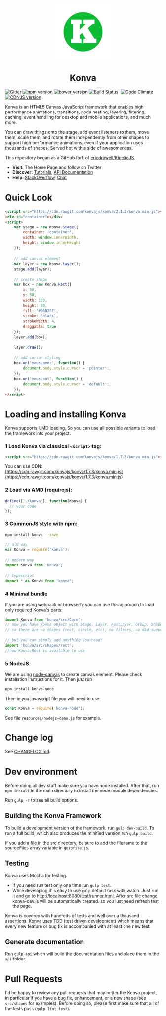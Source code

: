 <p align="center">
  <img src="https://raw.githubusercontent.com/konvajs/konvajs.github.io/master/apple-touch-icon-180x180.png" alt="Konva logo" height="180" />
</p>

<h1 align="center">Konva</h1>

[![Gitter](https://badges.gitter.im/Join%20Chat.svg)](https://gitter.im/konvajs/konva?utm_source=badge&utm_medium=badge&utm_campaign=pr-badge)
[![npm version](https://badge.fury.io/js/konva.svg)](http://badge.fury.io/js/konva) [![bower version](https://badge.fury.io/bo/konva.svg)](http://badge.fury.io/bo/konva)
[![Build Status](https://travis-ci.org/konvajs/konva.png)](https://travis-ci.org/konvajs/konva)  [![Code Climate](https://codeclimate.com/github/konvajs/konva/badges/gpa.svg)](https://codeclimate.com/github/konvajs/konva) [![CDNJS version](https://img.shields.io/cdnjs/v/konva.svg)](https://cdnjs.com/libraries/konva)

Konva is an HTML5 Canvas JavaScript framework that enables high performance animations, transitions, node nesting, layering, filtering, caching, event handling for desktop and mobile applications, and much more.



You can draw things onto the stage, add event listeners to them, move them, scale them, and rotate them independently from other shapes to support high performance animations, even if your application uses thousands of shapes. Served hot with a side of awesomeness.

This repository began as a GitHub fork of [ericdrowell/KineticJS](https://github.com/ericdrowell/KineticJS).

* **Visit:** The [Home Page](http://konvajs.github.io/) and follow on [Twitter](https://twitter.com/lavrton)
* **Discover:** [Tutorials](http://konvajs.github.io/docs), [API Documentation](http://konvajs.github.io/api)
* **Help:** [StackOverflow](http://stackoverflow.com/questions/tagged/konvajs), [Chat](https://gitter.im/konvajs/konva)

# Quick Look

```html
<script src="https://cdn.rawgit.com/konvajs/konva/2.1.2/konva.min.js"></script>
<div id="container"></div>
<script>
    var stage = new Konva.Stage({
        container: 'container',
        width: window.innerWidth,
        height: window.innerHeight
    });

    // add canvas element
    var layer = new Konva.Layer();
    stage.add(layer);

    // create shape
    var box = new Konva.Rect({
        x: 50,
        y: 50,
        width: 100,
        height: 50,
        fill: '#00D2FF',
        stroke: 'black',
        strokeWidth: 4,
        draggable: true
    });
    layer.add(box);

    layer.draw();

    // add cursor styling
    box.on('mouseover', function() {
        document.body.style.cursor = 'pointer';
    });
    box.on('mouseout', function() {
        document.body.style.cursor = 'default';
    });
</script>
```

# Loading and installing Konva

Konva supports UMD loading. So you can use all possible variants to load the framework into your project:

### 1 Load Konva via classical `<script>` tag:

```html
<script src="https://cdn.rawgit.com/konvajs/konva/1.7.3/konva.min.js"></script>
```

You can use CDN: [https://cdn.rawgit.com/konvajs/konva/1.7.3/konva.min.js](https://cdn.rawgit.com/konvajs/konva/1.7.3/konva.min.js)

### 2 Load via AMD (requirejs):

```javascript
define(['./konva'], function(Konva) {
  // your code
});
```

### 3 CommonJS style with npm:

```bash
npm install konva --save
```

```javascript
// old way
var Konva = require('konva');

// modern way
import Konva from 'konva';

// typescript
import * as Konva from 'konva';
```

### 4 Minimal bundle

If you are using webpack or browserfy you can use this approach to load only required Konva's parts:

```javascript
import Konva from 'konva/src/Core';
// now you have Konva object with Stage, Layer, FastLayer, Group, Shape and some additional utils function
// so there are no shapes (rect, circle, etc), no filters, no d&d support.

// but you can simply add anything you need:
import 'konva/src/shapes/rect';
//now Konva.Rect is available to use
```

### 5 NodeJS

We are using [node-canvas](https://github.com/Automattic/node-canvas) to create canvas element.
Please check installation instructions for it. Then just run

```bash
npm install konva-node
```

Then in you javascript file you will need to use

```javascript
const Konva = require('konva-node');
```

See file `resources/nodejs-demo.js` for example.

# Change log

See [CHANGELOG.md](https://github.com/konvajs/konva/blob/master/CHANGELOG.md).

# Dev environment

Before doing all dev stuff make sure you have node installed. After that, run `npm install` in the main directory to install the node module dependencies.

Run `gulp -T` to see all build options.

## Building the Konva Framework

To build a development version of the framework, run `gulp dev-build`. To run a full build, which also produces the minified version run `gulp build`.

If you add a file in the src directory, be sure to add the filename to the sourceFiles array variable in `gulpfile.js`.

## Testing

Konva uses Mocha for testing.

* If you need run test only one time run `gulp test`.
* While developing it is easy to use `gulp` default task with watch. Just run it and go to [http://localhost:8080/test/runner.html](http://localhost:8080/test/runner.html). After src file change konva-dev.js will be automatically created, so you just need refresh test the page.

Konva is covered with hundreds of tests and well over a thousand assertions.
Konva uses TDD (test driven development) which means that every new feature or bug fix is accompanied with at least one new test.

## Generate documentation

Run `gulp api` which will build the documentation files and place them in the `api` folder.

# Pull Requests

I'd be happy to review any pull requests that may better the Konva project,
in particular if you have a bug fix, enhancement, or a new shape (see `src/shapes` for examples). Before doing so, please first make sure that all of the tests pass (`gulp lint test`).
